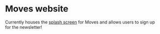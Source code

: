 # Moves website
Currently houses the [splash screen](http://movesapp.com) for Moves and allows users to sign up for the newsletter!

